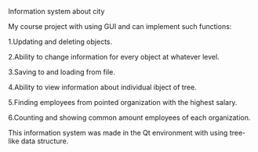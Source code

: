 Information system about city

My course project with using GUI and can implement such functions:

1.Updating and deleting objects.

2.Ability to change information for every object at whatever level.

3.Saving to and loading from file.

4.Ability to view information about individual ibject of tree.

5.Finding employees from pointed organization with the highest salary.

6.Counting and showing common amount employees of each organization.

This information system was made in the Qt environment with using tree-like data structure.
